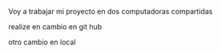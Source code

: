 Voy a trabajar mi proyecto en dos computadoras compartidas

realize en cambio en git hub

otro cambio en local

